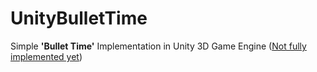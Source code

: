 # UnityBulletTime
Simple **'Bullet Time'** Implementation in Unity 3D Game Engine (<ins>Not fully implemented yet</ins>)
